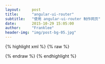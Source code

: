 ```yaml
---
layout:     post
title:      "angular-ui-router"
subtitle:   "使用 angular-ui-router 制作网页"
date:       2015-10-29 15:05:00
author:     "Franklee"
header-img: "img/post-bg-05.jpg"
---
```

{% highlight xml %}
{% raw %}
<!DOCTYPE html>
<html lang="zh-cn">
<head>
   <meta charset="UTF-8">
   <title>微学习</title>
   <link rel="stylesheet" href="css/site.css">
   <script src="js/vendor.js"></script>
   <script src="js/site.js"></script>
</head>
<body ng-app="wetestApp" ui-view>

</body>
</html>
{% endraw %}
{% endhighlight %}
